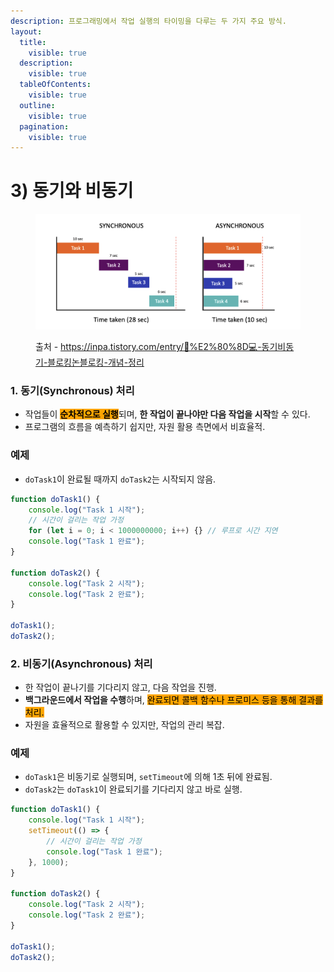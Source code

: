 ```yaml
---
description: 프로그래밍에서 작업 실행의 타이밍을 다루는 두 가지 주요 방식.
layout:
  title:
    visible: true
  description:
    visible: true
  tableOfContents:
    visible: true
  outline:
    visible: true
  pagination:
    visible: true
---
```


# 3) 동기와 비동기

<div align="left">

<figure><img src="../../../.gitbook/assets/2024-01-01 16 50 24 (1).png" alt=""><figcaption><p>출처 - <a href="https://inpa.tistory.com/entry/%F0%9F%91%A9%E2%80%8D%F0%9F%92%BB-%EB%8F%99%EA%B8%B0%EB%B9%84%EB%8F%99%EA%B8%B0-%EB%B8%94%EB%A1%9C%ED%82%B9%EB%85%BC%EB%B8%94%EB%A1%9C%ED%82%B9-%EA%B0%9C%EB%85%90-%EC%A0%95%EB%A6%AC">https://inpa.tistory.com/entry/👩%E2%80%8D💻-동기비동기-블로킹논블로킹-개념-정리</a></p></figcaption></figure>

</div>

### 1. 동기(Synchronous) 처리

* 작업들이 <mark style="background-color:orange;">**순차적으로 실행**</mark>되며, **한 작업이 끝나야만 다음 작업을 시작**할 수 있다.
* 프로그램의 흐름을 예측하기 쉽지만, 자원 활용 측면에서 비효율적.

### 예제

* `doTask1`이 완료될 때까지 `doTask2`는 시작되지 않음.

```javascript
function doTask1() {
    console.log("Task 1 시작");
    // 시간이 걸리는 작업 가정
    for (let i = 0; i < 1000000000; i++) {} // 루프로 시간 지연
    console.log("Task 1 완료");
}

function doTask2() {
    console.log("Task 2 시작");
    console.log("Task 2 완료");
}

doTask1();
doTask2();
```



### 2. 비동기(Asynchronous) 처리

* 한 작업이 끝나기를 기다리지 않고, 다음 작업을 진행.
* **백그라운드에서 작업을 수행**하며, <mark style="background-color:orange;">완료되면 콜백 함수나 프로미스 등을 통해 결과를 처리.</mark>
* 자원을 효율적으로 활용할 수 있지만, 작업의 관리 복잡.

### 예제

* `doTask1`은 비동기로 실행되며, `setTimeout`에 의해 1초 뒤에 완료됨.
* `doTask2`는 `doTask1`이 완료되기를 기다리지 않고 바로 실행.

```javascript
function doTask1() {
    console.log("Task 1 시작");
    setTimeout(() => {
        // 시간이 걸리는 작업 가정
        console.log("Task 1 완료");
    }, 1000);
}

function doTask2() {
    console.log("Task 2 시작");
    console.log("Task 2 완료");
}

doTask1();
doTask2();
```

